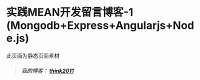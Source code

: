 实践MEAN开发留言博客-1 (Mongodb+Express+Angularjs+Node.js)
===

此页面为静态页面素材

> ##### 我的博客： [think2011](http://think2011.github.io/)